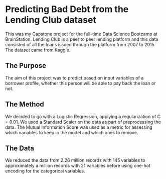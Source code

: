 # Predicting Bad Debt from the Lending Club dataset
This was my Capstone project for the full-time Data Science Bootcamp at BrainStation. Lending Club is a peer to peer lending platform and this data consisted of all the loans issued through the platform from 2007 to 2015. The dataset came from Kaggle.

## The Purpose
The aim of this project was to predict based on input variables of a borrower profile, whether this person will be able to pay back the loan or not.

## The Method
We decided to go with a Logistic Regression, applying a regularization of C = 0.01. We used a Standard Scaler on the data as part of preprocessing the data. The Mutual Information Score was used as a metric for assessing which variables to keep in the model and which ones to remove.

## The Data
We reduced the data from 2.26 million records with 145 variables to approximately a million records with 21 variables before using one-hot encoding for the categorical variables.


